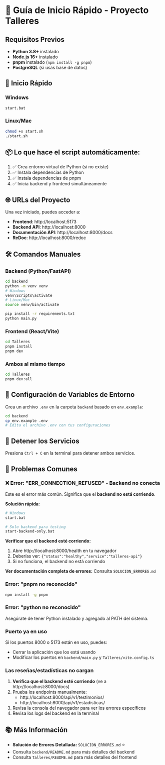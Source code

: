 # 🚀 Guía de Inicio Rápido - Proyecto Talleres

## Requisitos Previos

- **Python 3.8+** instalado
- **Node.js 16+** instalado
- **pnpm** instalado (`npm install -g pnpm`)
- **PostgreSQL** (si usas base de datos)

## 🎯 Inicio Rápido

### Windows
```bash
start.bat
```

### Linux/Mac
```bash
chmod +x start.sh
./start.sh
```

## 📦 Lo que hace el script automáticamente:

1. ✅ Crea entorno virtual de Python (si no existe)
2. ✅ Instala dependencias de Python
3. ✅ Instala dependencias de pnpm
4. ✅ Inicia backend y frontend simultáneamente

## 🌐 URLs del Proyecto

Una vez iniciado, puedes acceder a:

- **Frontend**: http://localhost:5173
- **Backend API**: http://localhost:8000
- **Documentación API**: http://localhost:8000/docs
- **ReDoc**: http://localhost:8000/redoc

## 🛠️ Comandos Manuales

### Backend (Python/FastAPI)
```bash
cd backend
python -m venv venv
# Windows
venv\Scripts\activate
# Linux/Mac
source venv/bin/activate

pip install -r requirements.txt
python main.py
```

### Frontend (React/Vite)
```bash
cd Talleres
pnpm install
pnpm dev
```

### Ambos al mismo tiempo
```bash
cd Talleres
pnpm dev:all
```

## 🔧 Configuración de Variables de Entorno

Crea un archivo `.env` en la carpeta `backend` basado en `env.example`:

```bash
cd backend
cp env.example .env
# Edita el archivo .env con tus configuraciones
```

## 🛑 Detener los Servicios

Presiona `Ctrl + C` en la terminal para detener ambos servicios.

## 📝 Problemas Comunes

### ❌ Error: "ERR_CONNECTION_REFUSED" - Backend no conecta

Este es el error más común. Significa que el **backend no está corriendo**.

**Solución rápida:**
```bash
# Windows
start.bat

# Solo backend para testing
start-backend-only.bat
```

**Verificar que el backend esté corriendo:**
1. Abre http://localhost:8000/health en tu navegador
2. Deberías ver: `{"status":"healthy","service":"talleres-api"}`
3. Si no funciona, el backend no está corriendo

**Ver documentación completa de errores:** Consulta `SOLUCION_ERRORES.md`

### Error: "pnpm no reconocido"
```bash
npm install -g pnpm
```

### Error: "python no reconocido"
Asegúrate de tener Python instalado y agregado al PATH del sistema.

### Puerto ya en uso
Si los puertos 8000 o 5173 están en uso, puedes:
- Cerrar la aplicación que los está usando
- Modificar los puertos en `backend/main.py` y `Talleres/vite.config.ts`

### Las reseñas/estadísticas no cargan

1. **Verifica que el backend esté corriendo** (ve a http://localhost:8000/docs)
2. Prueba los endpoints manualmente:
   - http://localhost:8000/api/v1/testimonios/
   - http://localhost:8000/api/v1/estadisticas/
3. Revisa la consola del navegador para ver los errores específicos
4. Revisa los logs del backend en la terminal

## 📚 Más Información

- **Solución de Errores Detallada:** `SOLUCION_ERRORES.md` ⭐
- Consulta `backend/README.md` para más detalles del backend
- Consulta `Talleres/README.md` para más detalles del frontend

